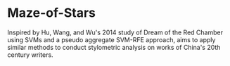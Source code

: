 # Maze-of-Stars
Inspired by Hu, Wang, and Wu's 2014 study of Dream of the Red Chamber using SVMs and a pseudo aggregate SVM-RFE approach, aims to apply similar methods to conduct stylometric analysis on works of China's 20th century writers.
